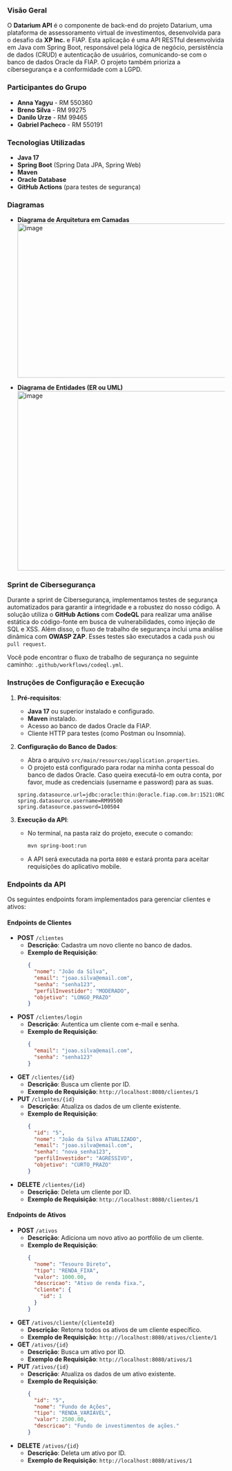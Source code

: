 ### **Visão Geral**

O **Datarium API** é o componente de back-end do projeto Datarium, uma plataforma de assessoramento virtual de investimentos, desenvolvida para o desafio da **XP Inc.** e FIAP. Esta aplicação é uma API RESTful desenvolvida em Java com Spring Boot, responsável pela lógica de negócio, persistência de dados (CRUD) e autenticação de usuários, comunicando-se com o banco de dados Oracle da FIAP. O projeto também prioriza a cibersegurança e a conformidade com a LGPD.

### **Participantes do Grupo**

* **Anna Yagyu** - RM 550360
* **Breno Silva** - RM 99275
* **Danilo Urze** - RM 99465
* **Gabriel Pacheco** - RM 550191

### **Tecnologias Utilizadas**

* **Java 17**
* **Spring Boot** (Spring Data JPA, Spring Web)
* **Maven**
* **Oracle Database**
* **GitHub Actions** (para testes de segurança)

### **Diagramas**

* **Diagrama de Arquitetura em Camadas**
    <img width="922" height="357" alt="image" src="https://github.com/user-attachments/assets/f341329b-0578-496f-b0b5-c4f9b70bac70" />

* **Diagrama de Entidades (ER ou UML)**
    <img width="1258" height="415" alt="image" src="https://github.com/user-attachments/assets/d1387427-0232-4f80-bb4d-b2b093177e14" />

### **Sprint de Cibersegurança**

Durante a sprint de Cibersegurança, implementamos testes de segurança automatizados para garantir a integridade e a robustez do nosso código. A solução utiliza o **GitHub Actions** com **CodeQL** para realizar uma análise estática do código-fonte em busca de vulnerabilidades, como injeção de SQL e XSS. Além disso, o fluxo de trabalho de segurança inclui uma análise dinâmica com **OWASP ZAP**. Esses testes são executados a cada `push` ou `pull request`.

Você pode encontrar o fluxo de trabalho de segurança no seguinte caminho: `.github/workflows/codeql.yml`.

### **Instruções de Configuração e Execução**

1.  **Pré-requisitos**:
    * **Java 17** ou superior instalado e configurado.
    * **Maven** instalado.
    * Acesso ao banco de dados Oracle da FIAP.
    * Cliente HTTP para testes (como Postman ou Insomnia).

2.  **Configuração do Banco de Dados**:
    * Abra o arquivo `src/main/resources/application.properties`.
    * O projeto está configurado para rodar na minha conta pessoal do banco de dados Oracle. Caso queira executá-lo em outra conta, por favor, mude as credenciais (username e password) para as suas.
    ```properties
    spring.datasource.url=jdbc:oracle:thin:@oracle.fiap.com.br:1521:ORCL
    spring.datasource.username=RM99500
    spring.datasource.password=100504
    ```

3.  **Execução da API**:
    * No terminal, na pasta raiz do projeto, execute o comando:
        ```bash
        mvn spring-boot:run
        ```
    * A API será executada na porta `8080` e estará pronta para aceitar requisições do aplicativo mobile.

### **Endpoints da API**

Os seguintes endpoints foram implementados para gerenciar clientes e ativos:

#### **Endpoints de Clientes**

* **POST** `/clientes`
    * **Descrição**: Cadastra um novo cliente no banco de dados.
    * **Exemplo de Requisição**:
        ```json
        {
          "nome": "João da Silva",
          "email": "joao.silva@email.com",
          "senha": "senha123",
          "perfilInvestidor": "MODERADO",
          "objetivo": "LONGO_PRAZO"
        }
        ```
* **POST** `/clientes/login`
    * **Descrição**: Autentica um cliente com e-mail e senha.
    * **Exemplo de Requisição**:
        ```json
        {
          "email": "joao.silva@email.com",
          "senha": "senha123"
        }
        ```
* **GET** `/clientes/{id}`
    * **Descrição**: Busca um cliente por ID.
    * **Exemplo de Requisição**: `http://localhost:8080/clientes/1`
* **PUT** `/clientes/{id}`
    * **Descrição**: Atualiza os dados de um cliente existente.
    * **Exemplo de Requisição**:
        ```json
        {
          "id": "5", 
          "nome": "João da Silva ATUALIZADO",
          "email": "joao.silva@email.com",
          "senha": "nova_senha123",
          "perfilInvestidor": "AGRESSIVO",
          "objetivo": "CURTO_PRAZO"
        }
        ```
* **DELETE** `/clientes/{id}`
    * **Descrição**: Deleta um cliente por ID.
    * **Exemplo de Requisição**: `http://localhost:8080/clientes/1`

#### **Endpoints de Ativos**

* **POST** `/ativos`
    * **Descrição**: Adiciona um novo ativo ao portfólio de um cliente.
    * **Exemplo de Requisição**:
        ```json
        {
          "nome": "Tesouro Direto",
          "tipo": "RENDA_FIXA",
          "valor": 1000.00,
          "descricao": "Ativo de renda fixa.",
          "cliente": {
            "id": 1
          }
        }
        ```
* **GET** `/ativos/cliente/{clienteId}`
    * **Descrição**: Retorna todos os ativos de um cliente específico.
    * **Exemplo de Requisição**: `http://localhost:8080/ativos/cliente/1`
* **GET** `/ativos/{id}`
    * **Descrição**: Busca um ativo por ID.
    * **Exemplo de Requisição**: `http://localhost:8080/ativos/1`
* **PUT** `/ativos/{id}`
    * **Descrição**: Atualiza os dados de um ativo existente.
    * **Exemplo de Requisição**:
        ```json
        {
          "id": "5",
          "nome": "Fundo de Ações",
          "tipo": "RENDA_VARIAVEL",
          "valor": 2500.00,
          "descricao": "Fundo de investimentos de ações."
        }
        ```
* **DELETE** `/ativos/{id}`
    * **Descrição**: Deleta um ativo por ID.
    * **Exemplo de Requisição**: `http://localhost:8080/ativos/1`
